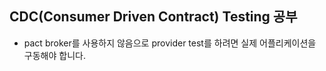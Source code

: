 ## CDC(Consumer Driven Contract) Testing 공부

- pact broker를 사용하지 않음으로 provider test를 하려면 실제 어플리케이션을 구동해야 합니다.